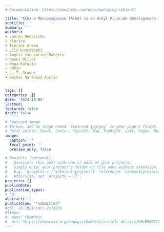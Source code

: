 ```yaml
---
# Documentation: https://wowchemy.com/docs/managing-content/

title: 'Alkane Monooxygenase (AlkB) is an Alkyl Fluoride Dehalogenase' 
subtitle: ''
summary: ''
authors:
- Lauren Hendricks 
- clorice 
- Tierani Green 
- Lily Kunczynski 
- August Jaunzarins Roberts
- Naomi Miller 
- Noga Rafalin 
- admin 
- J. T. Groves 
- Rachel Narehood Austin 


tags: []
categories: []
date: '2024-10-05'
lastmod: 
featured: false
draft: false

# Featured image
# To use, add an image named `featured.jpg/png` to your page's folder.
# Focal points: Smart, Center, TopLeft, Top, TopRight, Left, Right, BottomLeft, Bottom, BottomRight.
image:
  caption: ''
  focal_point: ''
  preview_only: false

# Projects (optional).
#   Associate this post with one or more of your projects.
#   Simply enter your project's folder or file name without extension.
#   E.g. `projects = ["internal-project"]` references `content/project/deep-learning/index.md`.
#   Otherwise, set `projects = []`.
projects: []
publishDate: 
publication_types:
- '3'
abstract: ''
publication: '*submitted*'
#doi: 10.1021/jacs.2c11858
#links:
#- name: ChemRxiv
#  url: https://chemrxiv.org/engage/chemrxiv/article-details/66e0566112ff75c3a1f2ff17
---
```

